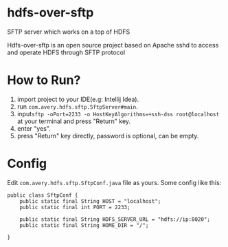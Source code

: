 # hdfs-over-sftp
SFTP server which works on a top of HDFS

Hdfs-over-sftp is an open source project based on Apache sshd to access and operate HDFS through SFTP protocol

# How to Run?
1. import project to your IDE(e.g: Intellij Idea).
2. run `com.avery.hdfs.sftp.SftpServer#main`.
3. input`sftp -oPort=2233 -o HostKeyAlgorithms=+ssh-dss root@localhost` at your terminal and press "Return" key.
4. enter "yes".
5. press "Return" key directly, password is optional, can be empty.

# Config
 Edit `com.avery.hdfs.sftp.SftpConf.java` file as yours.
 Some config like this:
 ```
 public class SftpConf {
     public static final String HOST = "localhost";
     public static final int PORT = 2233;
 
     public static final String HDFS_SERVER_URL = "hdfs://ip:8020";
     public static final String HOME_DIR = "/";
 
 }
 
 ```
